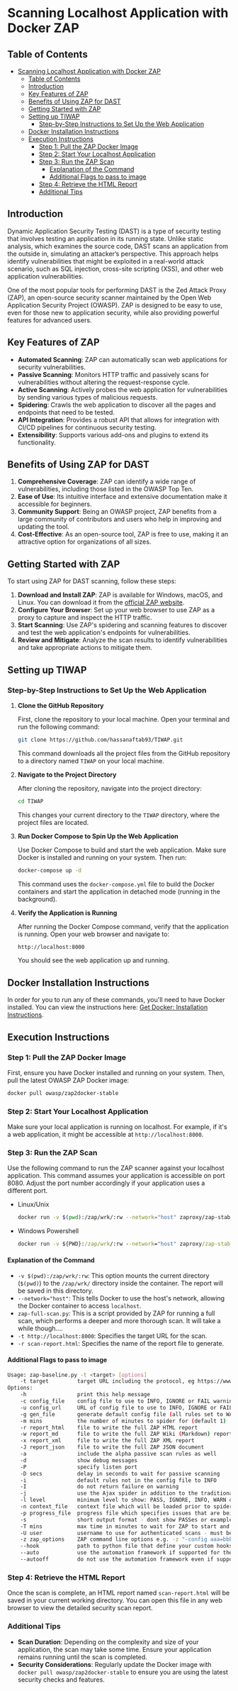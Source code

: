 # Scanning Localhost Application with Docker ZAP

## Table of Contents

- [Scanning Localhost Application with Docker ZAP](#scanning-localhost-application-with-docker-zap)
  - [Table of Contents](#table-of-contents)
  - [Introduction](#introduction)
  - [Key Features of ZAP](#key-features-of-zap)
  - [Benefits of Using ZAP for DAST](#benefits-of-using-zap-for-dast)
  - [Getting Started with ZAP](#getting-started-with-zap)
  - [Setting up TIWAP](#setting-up-tiwap)
    - [Step-by-Step Instructions to Set Up the Web Application](#step-by-step-instructions-to-set-up-the-web-application)
  - [Docker Installation Instructions](#docker-installation-instructions)
  - [Execution Instructions](#execution-instructions)
    - [Step 1: Pull the ZAP Docker Image](#step-1-pull-the-zap-docker-image)
    - [Step 2: Start Your Localhost Application](#step-2-start-your-localhost-application)
    - [Step 3: Run the ZAP Scan](#step-3-run-the-zap-scan)
      - [Explanation of the Command](#explanation-of-the-command)
      - [Additional Flags to pass to image](#additional-flags-to-pass-to-image)
    - [Step 4: Retrieve the HTML Report](#step-4-retrieve-the-html-report)
    - [Additional Tips](#additional-tips)

## Introduction

Dynamic Application Security Testing (DAST) is a type of security testing that involves testing an application in its running state. Unlike static analysis, which examines the source code, DAST scans an application from the outside in, simulating an attacker’s perspective. This approach helps identify vulnerabilities that might be exploited in a real-world attack scenario, such as SQL injection, cross-site scripting (XSS), and other web application vulnerabilities.

One of the most popular tools for performing DAST is the Zed Attack Proxy (ZAP), an open-source security scanner maintained by the Open Web Application Security Project (OWASP). ZAP is designed to be easy to use, even for those new to application security, while also providing powerful features for advanced users.

## Key Features of ZAP

- **Automated Scanning**: ZAP can automatically scan web applications for security vulnerabilities.
- **Passive Scanning**: Monitors HTTP traffic and passively scans for vulnerabilities without altering the request-response cycle.
- **Active Scanning**: Actively probes the web application for vulnerabilities by sending various types of malicious requests.
- **Spidering**: Crawls the web application to discover all the pages and endpoints that need to be tested.
- **API Integration**: Provides a robust API that allows for integration with CI/CD pipelines for continuous security testing.
- **Extensibility**: Supports various add-ons and plugins to extend its functionality.

## Benefits of Using ZAP for DAST

1. **Comprehensive Coverage**: ZAP can identify a wide range of vulnerabilities, including those listed in the OWASP Top Ten.
1. **Ease of Use**: Its intuitive interface and extensive documentation make it accessible for beginners.
1. **Community Support**: Being an OWASP project, ZAP benefits from a large community of contributors and users who help in improving and updating the tool.
1. **Cost-Effective**: As an open-source tool, ZAP is free to use, making it an attractive option for organizations of all sizes.

## Getting Started with ZAP

To start using ZAP for DAST scanning, follow these steps:

1. **Download and Install ZAP**: ZAP is available for Windows, macOS, and Linux. You can download it from the [official ZAP website](https://www.zaproxy.org/download/).
1. **Configure Your Browser**: Set up your web browser to use ZAP as a proxy to capture and inspect the HTTP traffic.
1. **Start Scanning**: Use ZAP's spidering and scanning features to discover and test the web application's endpoints for vulnerabilities.
1. **Review and Mitigate**: Analyze the scan results to identify vulnerabilities and take appropriate actions to mitigate them.

## Setting up TIWAP

### Step-by-Step Instructions to Set Up the Web Application

1. **Clone the GitHub Repository**

   First, clone the repository to your local machine. Open your terminal and run the following command:

   ```bash
   git clone https://github.com/hassanaftab93/TIWAP.git 
   ```

   This command downloads all the project files from the GitHub repository to a directory named `TIWAP` on your local machine.

1. **Navigate to the Project Directory**

   After cloning the repository, navigate into the project directory:

   ```bash
   cd TIWAP
   ```

   This changes your current directory to the `TIWAP` directory, where the project files are located.

1. **Run Docker Compose to Spin Up the Web Application**

   Use Docker Compose to build and start the web application. Make sure Docker is installed and running on your system. Then run:

   ```bash
   docker-compose up -d
   ```

   This command uses the `docker-compose.yml` file to build the Docker containers and start the application in detached mode (running in the background).

1. **Verify the Application is Running**

   After running the Docker Compose command, verify that the application is running. Open your web browser and navigate to:

   ```bash
   http://localhost:8000
   ```

   You should see the web application up and running.

## Docker Installation Instructions

In order for you to run any of these commands, you'll need to have Docker installed. You can view the instructions here: [Get Docker: Installation Instructions](https://docs.docker.com/get-docker/).

## Execution Instructions

### Step 1: Pull the ZAP Docker Image

First, ensure you have Docker installed and running on your system. Then, pull the latest OWASP ZAP Docker image:

```bash
docker pull owasp/zap2docker-stable
```

### Step 2: Start Your Localhost Application

Make sure your local application is running on localhost. For example, if it's a web application, it might be accessible at `http://localhost:8000`.

### Step 3: Run the ZAP Scan

Use the following command to run the ZAP scanner against your localhost application. This command assumes your application is accessible on port 8080. Adjust the port number accordingly if your application uses a different port.

- Linux/Unix

    ```bash
    docker run -v $(pwd):/zap/wrk/:rw --network="host" zaproxy/zap-stable zap-baseline.py -t https://localhost:8000 -r scan-report.html
    ```

- Windows Powershell

    ```cmd
    docker run -v ${PWD}:/zap/wrk/:rw --network="host" zaproxy/zap-stable zap-baseline.py -t https://localhost:8000 -r scan-report.html
    ```

#### Explanation of the Command

- `-v $(pwd):/zap/wrk/:rw`: This option mounts the current directory (`$(pwd)`) to the `/zap/wrk/` directory inside the container. The report will be saved in this directory.
- `--network="host"`: This tells Docker to use the host's network, allowing the Docker container to access `localhost`.
- `zap-full-scan.py`: This is a script provided by ZAP for running a full scan, which performs a deeper and more thorough scan. It will take a while though....
- `-t http://localhost:8000`: Specifies the target URL for the scan.
- `-r scan-report.html`: Specifies the name of the report file to generate.

#### Additional Flags to pass to image

```bash
Usage: zap-baseline.py -t <target> [options]
    -t target         target URL including the protocol, eg https://www.example.com
Options:
    -h                print this help message
    -c config_file    config file to use to INFO, IGNORE or FAIL warnings
    -u config_url     URL of config file to use to INFO, IGNORE or FAIL warnings
    -g gen_file       generate default config file (all rules set to WARN)
    -m mins           the number of minutes to spider for (default 1)
    -r report_html    file to write the full ZAP HTML report
    -w report_md      file to write the full ZAP Wiki (Markdown) report
    -x report_xml     file to write the full ZAP XML report
    -J report_json    file to write the full ZAP JSON document
    -a                include the alpha passive scan rules as well
    -d                show debug messages
    -P                specify listen port
    -D secs           delay in seconds to wait for passive scanning 
    -i                default rules not in the config file to INFO
    -I                do not return failure on warning
    -j                use the Ajax spider in addition to the traditional one
    -l level          minimum level to show: PASS, IGNORE, INFO, WARN or FAIL, use with -s to hide example URLs
    -n context_file   context file which will be loaded prior to spidering the target
    -p progress_file  progress file which specifies issues that are being addressed
    -s                short output format - dont show PASSes or example URLs
    -T mins           max time in minutes to wait for ZAP to start and the passive scan to run
    -U user           username to use for authenticated scans - must be defined in the given context file (post 2.9.0)
    -z zap_options    ZAP command line options e.g. -z "-config aaa=bbb -config ccc=ddd"
    --hook            path to python file that define your custom hooks
    --auto            use the automation framework if supported for the given parameters (this will become the default soon)
    --autooff         do not use the automation framework even if supported for the given parameters
```

### Step 4: Retrieve the HTML Report

Once the scan is complete, an HTML report named `scan-report.html` will be saved in your current working directory. You can open this file in any web browser to view the detailed security scan report.

### Additional Tips

- **Scan Duration**: Depending on the complexity and size of your application, the scan may take some time. Ensure your application remains running until the scan is completed.
- **Security Considerations**: Regularly update the Docker image with `docker pull owasp/zap2docker-stable` to ensure you are using the latest security checks and features.